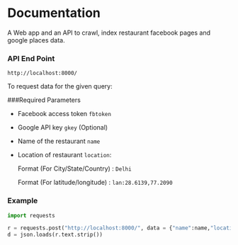
# Documentation 
A Web app and an API to crawl, index restaurant facebook pages and google places data.


### API End Point
```http://localhost:8000/ ```


To request data for the given query: 

###Required Parameters


* Facebook access token `fbtoken`

* Google API key `gkey` (Optional)

* Name of the restaurant `name`

* Location of restaurant `location`:

    Format (For City/State/Country) : `Delhi`

    Format (For latitude/longitude) : `lan:28.6139,77.2090`

### Example

```python
import requests

r = requests.post("http://localhost:8000/", data = {"name":name,"location":location,"fbtoken":token})
d = json.loads(r.text.strip())
```




  

